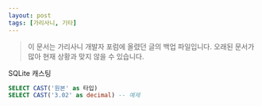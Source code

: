 ```yaml
---
layout: post
tags: [가리사니, 기타]
---
```


> 이 문서는 가리사니 개발자 포럼에 올렸던 글의 백업 파일입니다.
오래된 문서가 많아 현재 상황과 맞지 않을 수 있습니다.


SQLite 캐스팅
``` sql
SELECT CAST('원본' as 타입)
SELECT CAST('3.02' as decimal) -- 예제
```